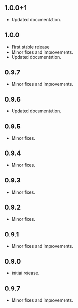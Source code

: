 ## 1.0.0+1

* Updated documentation.

## 1.0.0

* First stable release
* Minor fixes and improvements.
* Updated documentation.

## 0.9.7

* Minor fixes and improvements.

## 0.9.6

* Updated documentation.

## 0.9.5

* Minor fixes.

## 0.9.4

* Minor fixes.

## 0.9.3

* Minor fixes.

## 0.9.2

* Minor fixes.

## 0.9.1

* Minor fixes and improvements.


## 0.9.0

* Initial release.













## 0.9.7

* Minor fixes and improvements.

